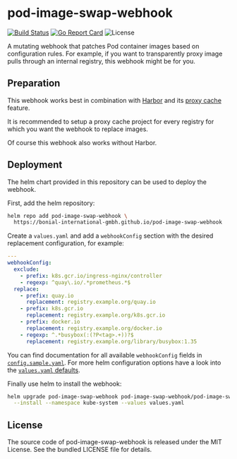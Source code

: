 # pod-image-swap-webhook

[![Build Status](https://github.com/Bonial-International-GmbH/pod-image-swap-webhook/actions/workflows/ci.yml/badge.svg)](https://github.com/Bonial-International-GmbH/pod-image-swap-webhook/actions/workflows/ci.yml)
[![Go Report Card](https://goreportcard.com/badge/github.com/Bonial-International-GmbH/pod-image-swap-webhook)](https://goreportcard.com/report/github.com/Bonial-International-GmbH/pod-image-swap-webhook)
![License](https://img.shields.io/github/license/Bonial-International-GmbH/pod-image-swap-webhook)

A mutating webhook that patches Pod container images based on configuration
rules. For example, if you want to transparently proxy image pulls through an
internal registry, this webhook might be for you.

## Preparation

This webhook works best in combination with
[Harbor](https://github.com/goharbor/harbor) and its [proxy
cache](https://goharbor.io/docs/2.1.0/administration/configure-proxy-cache/)
feature.

It is recommended to setup a proxy cache project for every registry for which
you want the webhook to replace images.

Of course this webhook also works without Harbor.

## Deployment

The helm chart provided in this repository can be used to deploy the webhook.

First, add the helm repository:

```sh
helm repo add pod-image-swap-webhook \
  https://bonial-international-gmbh.github.io/pod-image-swap-webhook
```

Create a `values.yaml` and add a `webhookConfig` section with the desired
replacement configuration, for example:

```yaml
---
webhookConfig:
  exclude:
    - prefix: k8s.gcr.io/ingress-nginx/controller
    - regexp: ^quay\.io/.*prometheus.*$
  replace:
    - prefix: quay.io
      replacement: registry.example.org/quay.io
    - prefix: k8s.gcr.io
      replacement: registry.example.org/k8s.gcr.io
    - prefix: docker.io
      replacement: registry.example.org/docker.io
    - regexp: ^.*busybox(:(?P<tag>.+))?$
      replacement: registry.example.org/library/busybox:1.35
```

You can find documentation for all available `webhookConfig` fields in
[`config.sample.yaml`](config.sample.yaml). For more helm configuration options
have a look into the [`values.yaml`
defaults](charts/pod-image-swap-webhook/values.yaml).

Finally use helm to install the webhook:

```sh
helm upgrade pod-image-swap-webhook pod-image-swap-webhook/pod-image-swap-webhook \
  --install --namespace kube-system --values values.yaml
```

## License

The source code of pod-image-swap-webhook is released under the MIT License.
See the bundled LICENSE file for details.
